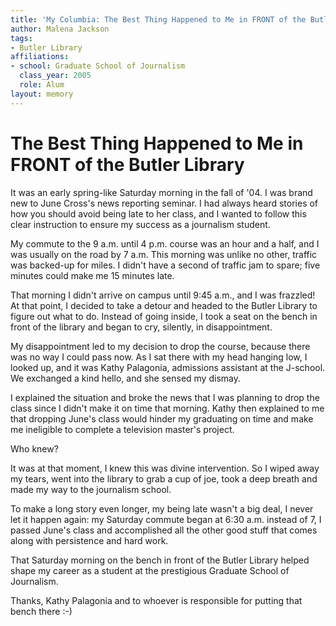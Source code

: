 ```yaml
---
title: 'My Columbia: The Best Thing Happened to Me in FRONT of the Butler Library'
author: Malena Jackson
tags:
- Butler Library
affiliations:
- school: Graduate School of Journalism
  class_year: 2005
  role: Alum
layout: memory
---
```


# The Best Thing Happened to Me in FRONT of the Butler Library

It was an early spring-like Saturday morning in the fall of '04.  I was brand new to June Cross's news reporting seminar.  I had always heard stories of how you should avoid being late to her class, and I wanted to follow this clear instruction to ensure my success as a journalism student.

My commute to the 9 a.m. until 4 p.m. course was an hour and a half, and I was usually on the road by 7 a.m. This morning was unlike no other, traffic was backed-up for miles.  I didn't have a second of traffic jam to spare; five minutes could make me 15 minutes late.

That morning I didn't arrive on campus until 9:45 a.m., and I was frazzled!  At that point, I decided to take a detour and headed to the Butler Library to figure out what to do.  Instead of going inside, I took a seat on the bench in front of the library and began to cry, silently, in disappointment.

My disappointment led to my decision to drop the course, because there was no way I could pass now.  As I sat there with my head hanging low, I looked up, and it was Kathy Palagonia, admissions assistant at the J-school.  We exchanged a kind hello, and she sensed my dismay.

I explained the situation and broke the news that I was planning to drop the class since I didn't make it on time that morning.  Kathy then explained to me that dropping June's class would hinder my graduating on time and make me ineligible to complete a television master's project.

Who knew?

It was at that moment, I knew this was divine intervention.  So I wiped away my tears, went into the library to grab a cup of joe, took a deep breath and made my way to the journalism school.

To make a long story even longer, my being late wasn't a big deal, I never let it happen again: my Saturday commute began at 6:30 a.m. instead of 7, I passed June's class and accomplished all the other good stuff that comes along with persistence and hard work.

That Saturday morning on the bench in front of the Butler Library helped shape my career as a student at the prestigious Graduate School of Journalism.

Thanks, Kathy Palagonia and to whoever is responsible for putting that bench there :-)
